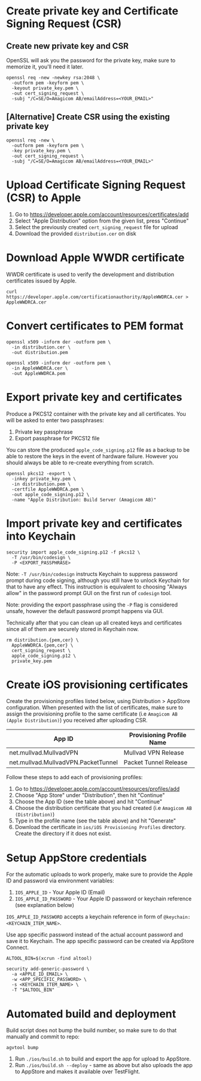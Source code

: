 # Create private key and Certificate Signing Request (CSR)

## Create new private key and CSR

OpenSSL will ask you the password for the private key, make sure to memorize it, you'll need it 
later.

```
openssl req -new -newkey rsa:2048 \
  -outform pem -keyform pem \
  -keyout private_key.pem \
  -out cert_signing_request \
  -subj "/C=SE/O=Amagicom AB/emailAddress=<YOUR_EMAIL>"
```

## [Alternative] Create CSR using the existing private key

```
openssl req -new \
  -outform pem -keyform pem \
  -key private_key.pem \
  -out cert_signing_request \
  -subj "/C=SE/O=Amagicom AB/emailAddress=<YOUR_EMAIL>"
```

# Upload Certificate Signing Request (CSR) to Apple

1. Go to https://developer.apple.com/account/resources/certificates/add
1. Select "Apple Distribution" option from the given list, press "Continue"
1. Select the previously created `cert_signing_request` file for upload
1. Download the provided `distribution.cer` on disk

# Download Apple WWDR certificate

WWDR certificate is used to verify the development and distribution certificates issued by Apple.

```
curl https://developer.apple.com/certificationauthority/AppleWWDRCA.cer > AppleWWDRCA.cer
```

# Convert certificates to PEM format

```
openssl x509 -inform der -outform pem \
  -in distribution.cer \
  -out distribution.pem

openssl x509 -inform der -outform pem \
  -in AppleWWDRCA.cer \
  -out AppleWWDRCA.pem
```

# Export private key and certificates

Produce a PKCS12 container with the private key and all certificates. You will be asked to enter two
passphrases:

1. Private key passphrase
1. Export passphrase for PKCS12 file

You can store the produced `apple_code_signing.p12` file as a backup to be able to restore the keys
in the event of hardware failure. However you should always be able to re-create everything from 
scratch.

```
openssl pkcs12 -export \
  -inkey private_key.pem \
  -in distribution.pem \
  -certfile AppleWWDRCA.pem \
  -out apple_code_signing.p12 \
  -name "Apple Distribution: Build Server (Amagicom AB)"
```

# Import private key and certificates into Keychain

```
security import apple_code_signing.p12 -f pkcs12 \
  -T /usr/bin/codesign \
  -P <EXPORT_PASSPHRASE>
```

Note: `-T /usr/bin/codesign` instructs Keychain to suppress password prompt during code signing, 
although you still have to unlock Keychain for that to have any effect. This instruction is 
equivalent to choosing "Always allow" in the password prompt GUI on the first run of `codesign` 
tool.

Note: providing the export passphrase using the `-P` flag is considered unsafe, however the default password prompt happens via GUI.

Technically after that you can clean up all created keys and certificates since all of them are 
securely stored in Keychain now.

```
rm distribution.{pem,cer} \
  AppleWWDRCA.{pem,cer} \
  cert_signing_request \
  apple_code_signing.p12 \
  private_key.pem
```

# Create iOS provisioning certificates

Create the provisioning profiles listed below, using Distribution > AppStore configuration.
When presented with the list of certificates, make sure to assign the provisioning profile to the 
same certificate (i.e `Amagicom AB (Apple Distribution)`) you received after uploading CSR.

| App ID                              | Provisioning Profile Name |
|-------------------------------------|---------------------------|
| net.mullvad.MullvadVPN              | Mullvad VPN Release       |
| net.mullvad.MullvadVPN.PacketTunnel | Packet Tunnel Release     |

Follow these steps to add each of provisioning profiles:

1. Go to https://developer.apple.com/account/resources/profiles/add
1. Choose "App Store" under "Distribution", then hit "Continue"
1. Choose the App ID (see the table above) and hit "Continue"
1. Choose the distribution certificate that you had created (i.e `Amagicom AB (Distribution)`)
1. Type in the profile name (see the table above) and hit "Generate"
1. Download the certificate in `ios/iOS Provisioning Profiles` directory. Create the directory if it 
   does not exist.

# Setup AppStore credentials

For the automatic uploads to work properly, make sure to provide the Apple ID and password via
environment variables:

1. `IOS_APPLE_ID` - Your Apple ID (Email)
1. `IOS_APPLE_ID_PASSWORD` - Your Apple ID password or keychain reference (see explanation below)


`IOS_APPLE_ID_PASSWORD` accepts a keychain reference in form of `@keychain:<KEYCHAIN_ITEM_NAME>`.

Use app specific password instead of the actual account password and save it to Keychain. The app 
specific password can be created via AppStore Connect.

```
ALTOOL_BIN=$(xcrun -find altool)

security add-generic-password \
  -a <APPLE_ID_EMAIL> \
  -w <APP_SPECIFIC_PASSWORD> \
  -s <KEYCHAIN_ITEM_NAME> \
  -T "$ALTOOL_BIN"
```
# Automated build and deployment

Build script does not bump the build number, so make sure to do that manually and commit to repo:

```
agvtool bump
```

1. Run `./ios/build.sh` to build and export the app for upload to AppStore.
1. Run `./ios/build.sh --deploy` - same as above but also uploads the app to AppStore and 
                                   makes it available over TestFlight.
